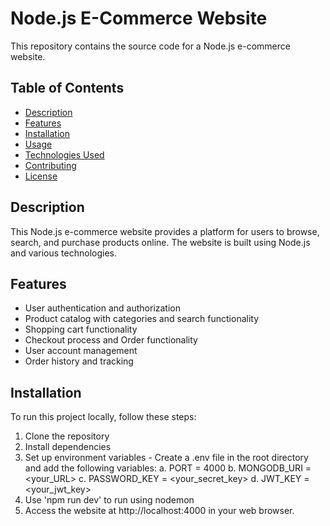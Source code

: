 # Node.js E-Commerce Website

This repository contains the source code for a Node.js e-commerce website.

## Table of Contents

- [Description](#description)
- [Features](#features)
- [Installation](#installation)
- [Usage](#usage)
- [Technologies Used](#technologies-used)
- [Contributing](#contributing)
- [License](#license)

## Description

This Node.js e-commerce website provides a platform for users to browse, search, and purchase products online. The website is built using Node.js and various technologies.

## Features

- User authentication and authorization
- Product catalog with categories and search functionality
- Shopping cart functionality
- Checkout process and Order functionality
- User account management
- Order history and tracking

## Installation

To run this project locally, follow these steps:

1. Clone the repository
2. Install dependencies
3. Set up environment variables - Create a .env file in the root directory and add the following variables:
   a. PORT = 4000
   b. MONGODB_URI = <your_URL>
   c. PASSWORD_KEY = <your_secret_key>
   d. JWT_KEY = <your_jwt_key>
4. Use 'npm run dev' to run using nodemon
5. Access the website at http://localhost:4000 in your web browser.

